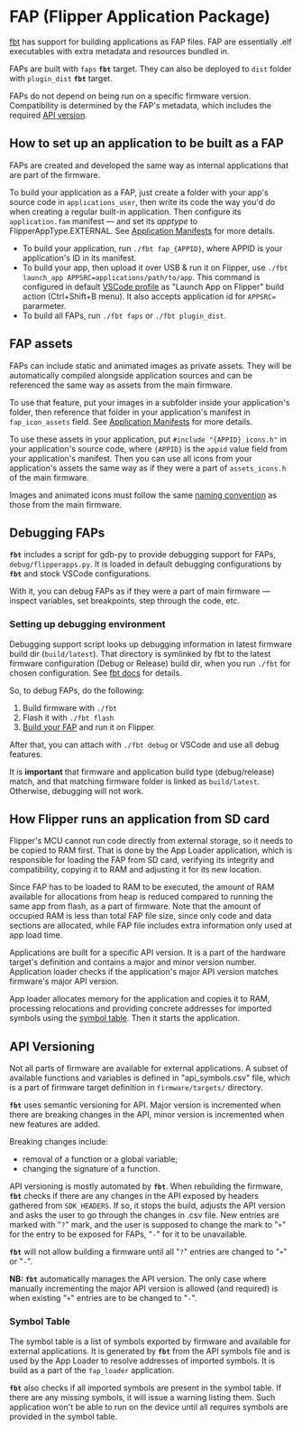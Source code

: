 # FAP (Flipper Application Package)

[fbt](./fbt.md) has support for building applications as FAP files. FAP are essentially .elf executables with extra metadata and resources bundled in.

FAPs are built with `faps` **`fbt`** target. They can also be deployed to `dist` folder with `plugin_dist` **`fbt`** target.

FAPs do not depend on being run on a specific firmware version. Compatibility is determined by the FAP's metadata, which includes the required [API version](#api-versioning).


## How to set up an application to be built as a FAP

FAPs are created and developed the same way as internal applications that are part of the firmware. 

To build your application as a FAP, just create a folder with your app's source code in `applications_user`, then write its code the way you'd do when creating a regular built-in application. Then configure its `application.fam` manifest — and set its *apptype* to FlipperAppType.EXTERNAL. See [Application Manifests](./AppManifests.md#application-definition) for more details. 

 * To build your application, run `./fbt fap_{APPID}`, where APPID is your application's ID in its manifest.
 * To build your app, then upload it over USB & run it on Flipper, use `./fbt launch_app APPSRC=applications/path/to/app`. This command is configured in default [VSCode profile](../.vscode/ReadMe.md) as "Launch App on Flipper" build action (Ctrl+Shift+B menu). It also accepts application id for `APPSRC=` pararmeter.
 * To build all FAPs, run `./fbt faps` or `./fbt plugin_dist`.


## FAP assets

FAPs can include static and animated images as private assets. They will be automatically compiled alongside application sources and can be referenced the same way as assets from the main firmware.

To use that feature, put your images in a subfolder inside your application's folder, then reference that folder in your application's manifest in `fap_icon_assets` field. See [Application Manifests](./AppManifests.md#application-definition) for more details.

To use these assets in your application, put `#include "{APPID}_icons.h"` in your application's source code, where `{APPID}` is the `appid` value field from your application's manifest. Then you can use all icons from your application's assets the same way as if they were a part of `assets_icons.h` of the main firmware.

Images and animated icons must follow the same [naming convention](../assets/ReadMe.md#asset-naming-rules) as those from the main firmware.


## Debugging FAPs

**`fbt`** includes a script for gdb-py to provide debugging support for FAPs, `debug/flipperapps.py`. It is loaded in default debugging configurations by **`fbt`** and stock VSCode configurations.

With it, you can debug FAPs as if they were a part of main firmware — inspect variables, set breakpoints, step through the code, etc.

### Setting up debugging environment

Debugging support script looks up debugging information in latest firmware build dir (`build/latest`). That directory is symlinked by fbt to the latest firmware configuration (Debug or Release) build dir, when you run `./fbt` for chosen configuration. See [fbt docs](./fbt.md#nb) for details.

So, to debug FAPs, do the following:
1. Build firmware with `./fbt`
2. Flash it with `./fbt flash`
3. [Build your FAP](#how-to-set-up-an-application-to-be-built-as-a-fap) and run it on Flipper.

After that, you can attach with `./fbt debug` or VSCode and use all debug features.

It is **important** that firmware and application build type (debug/release) match, and that matching firmware folder is linked as `build/latest`. Otherwise, debugging will not work. 


## How Flipper runs an application from SD card

Flipper's MCU cannot run code directly from external storage, so it needs to be copied to RAM first. That is done by the App Loader application, which is responsible for loading the FAP from SD card, verifying its integrity and compatibility, copying it to RAM and adjusting it for its new location. 

Since FAP has to be loaded to RAM to be executed, the amount of RAM available for allocations from heap is reduced compared to running the same app from flash, as a part of firmware. Note that the amount of occupied RAM is less than total FAP file size, since only code and data sections are allocated, while FAP file includes extra information only used at app load time.

Applications are built for a specific API version. It is a part of the hardware target's definition and contains a major and minor version number. Application loader checks if the application's major API version matches firmware's major API version.

App loader allocates memory for the application and copies it to RAM, processing relocations and providing concrete addresses for imported symbols using the [symbol table](#symbol-table). Then it starts the application.


## API Versioning

Not all parts of firmware are available for external applications. A subset of available functions and variables is defined in "api_symbols.csv" file, which is a part of firmware target definition in `firmware/targets/` directory. 

**`fbt`** uses semantic versioning for API. Major version is incremented when there are breaking changes in the API, minor version is incremented when new features are added. 

Breaking changes include:
- removal of a function or a global variable;
- changing the signature of a function.

API versioning is mostly automated by **`fbt`**. When rebuilding the firmware, **`fbt`** checks if there are any changes in the API exposed by headers gathered from `SDK_HEADERS`. If so, it stops the build, adjusts the API version and asks the user to go through the changes in .csv file. New entries are marked with "`?`" mark, and the user is supposed to change the mark to "`+`" for the entry to be exposed for FAPs, "`-`" for it to be unavailable.

**`fbt`** will not allow building a firmware until all "`?`" entries are changed to "`+`" or "`-`".

**NB:** **`fbt`** automatically manages the API version. The only case where manually incrementing the major API version is allowed (and required) is when existing "`+`" entries are to be changed to "`-`". 

### Symbol Table

The symbol table is a list of symbols exported by firmware and available for external applications. It is generated by **`fbt`** from the API symbols file and is used by the App Loader to resolve addresses of imported symbols. It is build as a part of the `fap_loader` application.

**`fbt`** also checks if all imported symbols are present in the symbol table. If there are any missing symbols, it will issue a warning listing them. Such application won't be able to run on the device until all requires symbols are provided in the symbol table.
